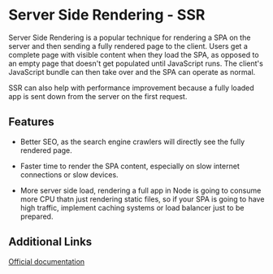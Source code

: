 # Server Side Rendering - SSR

Server Side Rendering is a popular technique for rendering a SPA on the server and then sending a fully rendered page to the client.
Users get a complete page with visible content when they load the SPA, as opposed to an empty page that doesn't get populated until JavaScript runs.
The client's JavaScript bundle can then take over and the SPA can operate as normal.

SSR can also help with performance improvement because a fully loaded app is sent down from the server on the first request.

## Features

- Better SEO, as the search engine crawlers will directly see the fully rendered page.

- Faster time to render the SPA content, especially on slow internet connections or slow devices.

- More server side load, rendering a full app in Node is going to consume more CPU thatn just rendering static files, so if your SPA is going to have high traffic, implement caching systems or load balancer just to be prepared.

## Additional Links

[Official documentation](https://vuejs.org/v2/guide/ssr.html)
